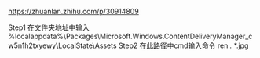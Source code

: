 https://zhuanlan.zhihu.com/p/30914809


Step1 在文件夹地址中输入 
	%localappdata%\Packages\Microsoft.Windows.ContentDeliveryManager_cw5n1h2txyewy\LocalState\Assets
Step2 在此路径中cmd输入命令 
ren *.* *.jpg
